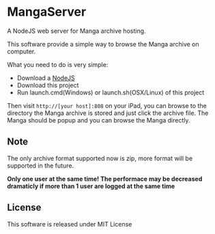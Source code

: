 MangaServer
===========

A NodeJS web server for Manga archive hosting.

This software provide a simple way to browse the Manga archive on computer.

What you need to do is very simple:

 * Download a [NodeJS](http://nodejs.org/)
 * Download this project
 * Run launch.cmd(Windows) or launch.sh(OSX/Linux) of this project

Then visit `http://[your host]:808` on your iPad, you can browse to the directory the Manga archive is stored and just click the archive file. The Manga should be popup and you can browse the Manga directly.

Note
----
The only archive format supported now is zip, more format will be supported in the future.

**Only one user at the same time! The performace may be decreased dramaticly if more than 1 user are logged at the same time**

License
----
This software is released under MIT License
